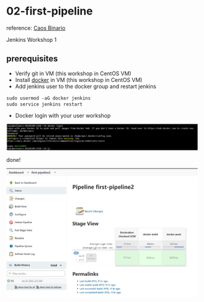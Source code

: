 # 02-first-pipeline

reference: [Caos Binario](https://www.youtube.com/watch?v=oUTGnoQzciU&t=137s)

Jenkins Workshop 1

## prerequisites

- Verify git in VM (this workshop in CentOS VM)
- Install [docker](https://docs.docker.com/engine/install/centos/) in VM (this workshop in CentOS VM)
- Add jenkins user to the docker group and restart jenkins 

```
sudo usermod -aG docker jenkins
sudo service jenkins restart
```

- Docker login with your user workshop

![Image1](Images/Screenshot_1.png)

done!

![Image2](Images/Screenshot_2.png)
